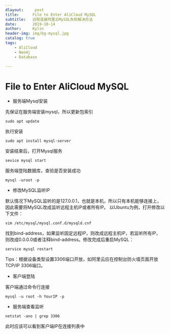 ```yaml
---
dlayout:     post
title:      File to Enter AliCloud MySQL
subtitle:   远程连接阿里云MySQL失败解决办法
date:       2019-10-14
author:     Kylin
header-img: img/bg-mysql.jpg
catalog: true
tags:
    - AliCloud
    - Neo4j
    - Database

---
```




# File to Enter AliCloud MySQL



- 服务端Mysql安装

先保证在服务端安装mysql，所以更新包索引

```
sudo apt update
```

执行安装

```
sudo apt install mysql-server
```

安装结束后，打开Mysql服务

```
sevice mysql start
```

服务端登陆数据库，查验是否安装成功

```
mysql -uroot -p
```



- 修改MySQL监听IP

默认情况下MySQL监听的是127.0.0.1，也就是本机，所以只有本机能够连接上，因此需要将MySQL改成监听远程主机IP或者所有IP。 
以Ubuntu为例，打开修改以下文件：

```
vim /etc/mysql/mysql.conf.d/mysqld.cnf
```

找到bind-address，如果监听固定远程IP，则改成远程主机IP，若监听所有IP，则改成0.0.0.0或者注释bind-address。修改完成后重启MySQL：

```
service mysql restart
```

Tips：根据设备类型设置3306端口开放，如阿里云应在控制台防火墙页面开放TCP/IP 3306端口。



- 客户端登陆

客户端通过命令行连接

```
mysql -u root -h YourIP -p
```



- 服务端查看监听

```
netstat -ano | grep 3306
```

此时应该可以看到客户端IP在连接列表中